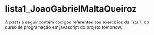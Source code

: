 # lista1_JoaoGabrielMaltaQueiroz
A pasta a seguir contém códigos referentes aos exercícios da lista 1, do curso de programação em javascript do projeto tomorrow. 
